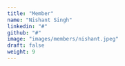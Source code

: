 ```yaml
---
title: "Member"
name: "Nishant Singh"
linkedin: "#"
github: "#"
image: "images/members/nishant.jpeg"
draft: false
weight: 9
---
```

